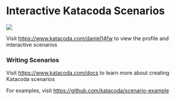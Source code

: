 # Interactive Katacoda Scenarios

[![](http://shields.katacoda.com/katacoda/daniel14fw/count.svg)](https://www.katacoda.com/daniel14fw "Get your profile on Katacoda.com")

Visit https://www.katacoda.com/daniel14fw to view the profile and interactive scenarios

### Writing Scenarios
Visit https://www.katacoda.com/docs to learn more about creating Katacoda scenarios

For examples, visit https://github.com/katacoda/scenario-example
